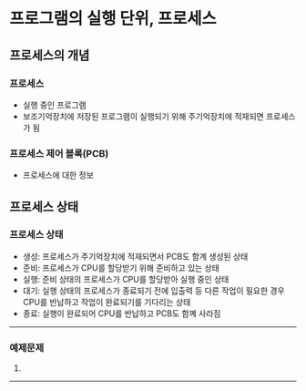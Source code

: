 # 프로그램의 실행 단위, 프로세스

## 프로세스의 개념
### 프로세스
  - 실행 중인 프로그램
  - 보조기억장치에 저장된 프로그램이 실행되기 위해 주기억장치에 적재되면 프로세스가 됨

### 프로세스 제어 블록(PCB)
  - 프로세스에 대한 정보

## 프로세스 상태

### 프로세스 상태
  - 생성: 프로세스가 주기억장치에 적재되면서 PCB도 함계 생성된 상태
  - 준비: 프로세스가 CPU를 할당받기 위해 준비하고 있는 상태
  - 실행: 준비 상태의 프로세스가 CPU를 할당받아 실행 중인 상태
  - 대기: 실행 상태의 프로세스가 종료되기 전에 입출력 등 다른 작업이 필요한 경우 CPU를 반납하고 작업이 완료되기를 기다리는 상태
  - 종료: 실행이 완료되어 CPU를 반납하고 PCB도 함꼐 사라짐

---
### 예제문제
  1.

---

